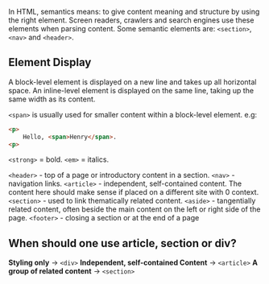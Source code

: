 In HTML, semantics means: to give content meaning and structure by using the right element. Screen readers, crawlers and search engines use these elements when parsing content.
Some semantic elements are: `<section>`, `<nav>` and `<header>`.
## Element Display
A block-level element is displayed on a new line and takes up all horizontal space.
An inline-level element is displayed on the same line, taking up the same width as its content.

`<span>` is usually used for smaller content within a block-level element. e.g:
```html
<p>
	Hello, <span>Henry</span>.
<p>
```

`<strong>` = bold. `<em>` = italics.

`<header>` - top of a page or introductory content in a section.
`<nav>` - navigation links.
`<article>` - independent, self-contained content. The content here should make sense if placed on a different site with 0 context.
`<section>` - used to link thematically related content.
`<aside>` - tangentially related content, often beside the main content on the left or right side of the page.
`<footer>` - closing a section or at the end of a page
## When should one use article, section or div?
**Styling only** -> `<div>`
**Independent, self-contained Content** -> `<article>`
**A group of related content** -> `<section>`